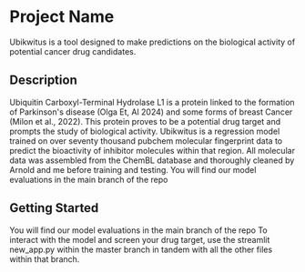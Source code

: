 # Project Name
Ubikwitus is a tool designed to make predictions on the biological activity of potential cancer drug candidates.

## Description
Ubiquitin Carboxyl-Terminal Hydrolase L1 is a protein linked to the formation of Parkinson's disease (Olga Et, Al 2024) and some forms of breast Cancer (Milon et al., 2022). This protein proves to be a potential drug target and prompts the study of biological activity. Ubikwitus is a regression model trained on over seventy thousand pubchem molecular fingerprint data to predict the bioactivity of inhibitor molecules within that region. All molecular data was assembled from the ChemBL database and thoroughly cleaned by Arnold and me before training and testing. You will find our model evaluations in the main branch of the repo

## Getting Started
You will find our model evaluations in the main branch of the repo
To interact with the model and screen your drug target, use the streamlit new_app.py within the master branch in tandem with all the other files within that branch.
